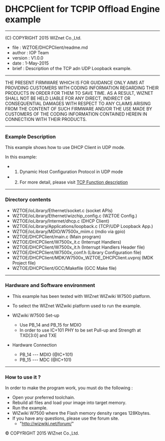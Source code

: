 # DHCPClient for TCPIP Offload Engine example
******************************************************************************
(C) COPYRIGHT 2015 WIZnet Co.,Ltd.

  * file    : WZTOE/DHCPClient/readme.md
  * author  : IOP Team
  * version : V1.0.0
  * date    : 1-May-2015
  * brief   : Description of the TCP adn UDP Loopback example.
******************************************************************************
THE PRESENT FIRMWARE WHICH IS FOR GUIDANCE ONLY AIMS AT PROVIDING CUSTOMERS WITH CODING INFORMATION REGARDING THEIR PRODUCTS IN ORDER FOR THEM TO SAVE TIME. AS A RESULT, WIZNET SHALL NOT BE HELD LIABLE FOR ANY DIRECT, INDIRECT OR CONSEQUENTIAL DAMAGES WITH RESPECT TO ANY CLAIMS ARISING FROM THE CONTENT OF SUCH FIRMWARE AND/OR THE USE MADE BY CUSTOMERS OF THE CODING INFORMATION CONTAINED HEREIN IN CONNECTION WITH THEIR PRODUCTS.
******************************************************************************

### Example Description

This example shows how to use DHCP Client in UDP mode.

In this example:

  - 1) Dynamic Host Configuration Protocol in UDP mode
  - 2) For more detail, please visit [TCP Function description](tcp_function.md)
______________________________________________________________________________

### Directory contents

  - WZTOE/ioLibrary/Ethernet/socket.c                      (socket APIs)
  - WZTOE/ioLibrary/Ethernet/wizchip_config.c              (WZTOE Config.)
  - WZTOE/ioLibrary/Internet/dhcp.c                        (DHCP Client)
  - WZTOE/ioLibrary/Applications/loopback.c                (TCP/UDP Loopback App.)
  - WZTOE/ioLibrary/MDIO/W7500x_miim.c                     (mdio via gpio)
  - WZTOE/DHCPClient/main.c                                (Main program)
  - WZTOE/DHCPClient/W7500x_it.c                           (Interrupt Handlers)
  - WZTOE/DHCPClient/W7500x_it.h                           (Interrupt Handlers Header file)
  - WZTOE/DHCPClient/W7500x_conf.h                         (Library Configuration file)
  - WZTOE/DHCPClient/MDK/W7500x_WZTOE_DHCPClient.uvproj    (MDK Project file)
  - WZTOE/DHCPClient/GCC/Makefile                          (GCC Make file)
______________________________________________________________________________

### Hardware and Software environment 

  - This example has been tested with WIZnet WIZwiki W7500 platform.
  - To select the WIZnet WIZwiki platform used to run the example.

  - WIZwiki W7500 Set-up
    - Use PB_14 and PB_15 for MDIO
    - In order to use IC+101 PHY to be set Pull-up and Strength at TXD[3:0] and TXE
    
  - Hardware Connection
    - PB_14 --- MDIO (@IC+101)
	- PB_15 --- MDC  (@IC+101)
  
______________________________________________________________________________

### How to use it ? 

In order to make the program work, you must do the following :

 - Open your preferred toolchain.
 - Rebuild all files and load your image into target memory.
 - Run the example.
 - WIZwiki W7500 where the Flash memory density ranges 128Kbytes.
 - If you have any questions, please use the forum site.
   - "http://wizwiki.net/forum/"

&copy; COPYRIGHT 2015 WIZnet Co.,Ltd.
